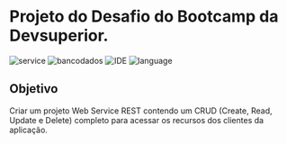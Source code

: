 # Projeto do Desafio do Bootcamp da Devsuperior.

![service](https://img.shields.io/badge/Framework-Spring%20Boot-green) ![bancodados](https://img.shields.io/badge/DB-H2-green) ![IDE](https://img.shields.io/badge/IDE-VSCode-Blue) ![language](https://img.shields.io/badge/Language-Java-green)

## Objetivo
Criar um projeto Web Service REST contendo um CRUD (Create, Read, Update e Delete) completo para acessar os recursos dos clientes da aplicação.



